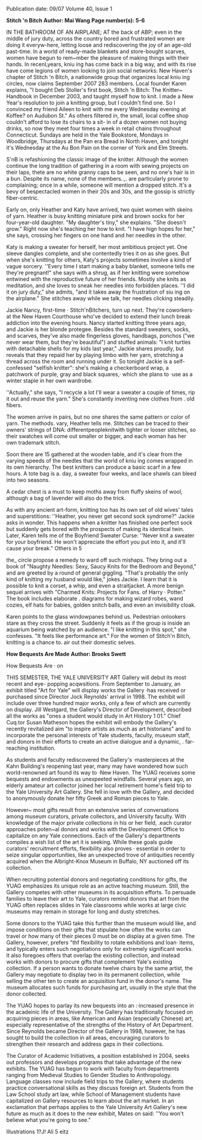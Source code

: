 Publication date: 09/07
Volume 40, Issue 1

**Stitch 'n Bitch**
**Author: Mai Wang**
**Page number(s): 5-6**

IN THE BATHROOM OF AN AIRPLANE; AT 
the back of ABP; even in the middle of 
jury duty, across the country bored and 
frustrated women are doing it everyw-here, 
letting loose and rediscovering the joy 
of an age-old past-time. In a world of 
ready-made blankets and store-bought 
scarves, women have begun to rem~mber 
the pleasure of making things with their 
hands. In recenLyears, kniu ing has come 
back in a big way, and with its rise have 
come legions of women looking to join 
social networks: New Haven's chapter of 
Stitch 'n Bitch, a nationwide group that 
organizes local kniu ing circles, now claims 
September 2007 
283 members. Local founder Karen 
explains, "I bought Deb Stoller's first 
book, Stitch 'n Bitch: The Knitter~ Handbook 
in December 2003, and taught myself how 
to knit. I made a New Year's resolution to 
join a knitting group, but I couldn't find 
one. So I convinced my friend Aileen to 
knit with me every Wednesday evening 
at Koffee? on Audubon St." As others 
filtered in, the small, local coffee shop 
couldn't afford to lose its chairs to a sit-
in of a dozen women not buying drinks, 
so now they meet four times a week in 
retail chains throughout Connecticut. 
Sundays are held in the Yale Bookstore, 
Mondays in Woodbridge, Thursdays at 
the Pan era Bread in North Haven, and 
tonight it's Wednesday at the Au Bon Pain 
on the corner of York and Elm Streets. 

S'nB is refashioning the classic image 
of the knitter. Although the women 
continue the long tradition of gathering 
in a room with sewing projects on 
their laps, thete are no white granny 
caps to be seen, and no one's hair is 
in a bun. Despite its name, none of 
the members..,. are particularly prone to 
complaining; once in a while, someone 
will mention a dropped stitch. It's a bevy 
of bespectacled women in their 20s and 
30s, and the gossip is strictly fiber-centric. 

Early on, only Heather and Katy 
have arrived, two quiet women with 
skeins of yarn. Heather is busy knitting 
miniature pink and brown socks for her 
four-year-old daughter. "My daughter's 
tiny," she explains. "She doesn't grow." 
Right now she's teaching her how 
to knit. "I have hign hopes for her," 
she says, crossing her fingers on one 
hand and her needles in the other. 

Katy is making a sweater for herself, 
her most ambitious project yet. One 
sleeve 
dangles 
complete, 
and 
she 
contentedly tries it on as she goes. But 
when she's knitting for others, Katy's 
projects sometimes involve a kind of 
vague sorcery. ''Every time I start making 
a baby blanket, someone tells me they're 
pregnant!" she says with a shrug, as if her 
knitting were somehow entwined with 
the reproductive future of her friends. 
Mostly she knits as meditation, and she 
loves to sneak her needles into forbidden 
places. ''I did it on jury duty," she admits, 
"and it takes away the frustration of 
siu ing on the airplane." She stitches away 
while we talk, her needles clicking steadily. 

Jackie 
Nancy, 
first-time 
· Stitch'nBitchers, turn up next. They're 
coworkers· at the New Haven Courthouse 
who've decided to extend their lunch 
break addiction into the evening hours. 
Nancy started knitting three years ago, 
and Jackie is her blonde protegee. Besides 
the standard sweaters, socks, and scarves, 
they've also made fingerless gloves, 
handbags, ponchos ("we never wear them, 
but they're beautiful") and stuffed animals: 
"I knit turtles with detachable shells for 
my kids last year," Jackie shares proudly, 
but reveals that they repaid her by playing 
limbo with her yarn, stretching a thread 
across the room and running under it. So 
tonight Jackie is a self-confessed "selfish 
knitter": she's making a checkerboard 
wrap, a patchwork of purple, gray and 
black squares,· which she plans to ·use 
as a winter staple in her own wardrobe. 

''Actually," she says, "I recycle a lot 
I'll 
wear a sweater a couple of times, rip it 
out and reuse the yarn." She's constantly 
inventing new clothes from . old fibers. 

The women arrive in pairs, but no 
one shares the same pattern or color of 
yarn. The methods. vary, Heather tells me. 
Stitches can be traced to their owners' 
strings of DNA: differentpeopleknitwith 
tighter or looser stitches, so their swatches 
will come out smaller or bigger, and each 
woman has her own trademark stitch. 

Soon there are 15 gathered at the 
wooden table, and it's clear from the 
varying speeds of the needles that the 
world of kniu ing comes wrapped in 
its own hierarchy. The best knitters can 
produce a basic scarf in a few hours. A 
tote bag is a. day, a sweater four weeks, and 
lace shawls can bleed into two seasons. 

A cedar chest is a must to keep moths 
away from fluffy skeins of wool, although 
a bag of lavender will also do the trick. 

As with any ancient art-form, knitting 
too has its own set of old wives' tales and 
superstitions: ''Heather, you never get 
second sock syndrome?" Jackie asks in 
wonder. This happens when a knitter has 
finished one perfect sock but suddenly 
gets bored with the prospects of making 
its identical twin. Later, Karen tells me 
of the Boyfriend Sweater Curse: ''Never 
knit a sweater for your boyfriend. He 
won't appreciate the effort you put into 
it, and it'll cause your break." Others in 
5 


the_ circle propose a remedy to ward off 
such mishaps. They bring out a book of 
"Naughty Needles: Sexy, Saucy Knits 
for the Bedroom and Beyond," and are 
greeted by a round of general giggling. 
"That's probably the only kind of knitting 
my husband would like," jokes Jackie. I 
learn that it is possible to knit a corset, 
a whip, and even a straitjacket. A more 
benign sequel arrives with "Charmed 
Knits: Projects for Fans. of Harry 
· Potter." The book includes elaborate . 
diagrams for making wizard robes, wand 
cozies, elf hats for babies, golden snitch 
balls, and even an invisibility cloak. 

Karen points to the glass windowpanes 
behind us. Pedestrian onlookers stare as 
they cross the street. Suddenly it feels 
as if the group is inside an aquarium 
being watched by an audience. "I like 
knitting in this spot," she confesses. 
"It feels like performance art." For the 
women of Stitch'n Bitch, knitting is a 
chance to. air out their domestic selves. 


**How Bequests Are Made**
**Author: Brooks Swett**

How Bequests Are · 
on 

THIS SEMESTER, THE YALE UNIVERSITY ART 
Gallery will debut its most recent and eye-
popping acqwsitions. From September 
to January, an exhibit titled "Art for 
Yale" will display works the Gallery ·has 
received or purchased since Director 
Jock Reynolds' arrival in 1998. 
The 
exhibit will include over three hundred 
major works, only a few of which are 
currently on display. Jill Westgard, the 
Gallery's 
Director of Development, 
described all the works as "ones a student 
would study in Art History 1 01." Chief 
Cuq.tor Susan Matheson hopes the 
exhibit will embody the Gallery's recently 
revitalized aim "to inspire artists as much 
as art historians" and to incorporate 
the personal interests of Yale students, 
faculty, museum staff, and donors in 
their efforts to create an active dialogue 
and a dynamic, . far-reaching institution. 

As students and faculty rediscovered 
the Gallery's ·masterpieces at the Kahn 
Building's reopening last year, many may 
have wondered how such world-renowned 
art found its way to ·New Haven. The 
YUAG receives some bequests and 
endowments as unexpeeted windfalls. 
Several years ago, an elderly amateur 
art collector joined her local retirement 
home's field trip to the Yale University Art 
Gallery. She fell in love with the Gallery, 
and decided to anonymously donate her 
fifty Greek and Roman pieces to Yale. 

However~ most gifts result from an 
extensive series of conversations among 
museum curators, private collectors, 
and University faculty. With knowledge 
of the major private collections in his 
or her field, .each curator approaches 
poten~al donors and works with the 
Development Office to capitalize on any 
Yale connections. Each of the Gallery's 
departtnents compiles a wish list of the 
art it is seeking. While these goals guide 
curators' recruitment efforts, flexibility 
also proves · essential in order to seize 
singular opportunities, like an unexpected 
trove of antiquities recently acquired 
when the Albright-Knox Museum in 
Buffalo, NY auctioned off its collection. 

When recruiting potential donors 
and negotiating conditions for gifts, the 
YUAG emphasizes its unique role as 
an active teaching museum. 
Still, the 
Gallery competes with other museums 
in its acquisition efforts. To persuade 
families to leave their art to Yale, curators 
remind donors that art from the YUAG 
often replaces slides in Yale classrooms 
while works at large civic museums may 
remain in storage for long and dusty 
stretches. 

Some donors to the YUAG 
take this further than the museum would 
like, and impose conditions on their 
gifts that stipulate how often the works 
can travel or how many of their pieces 
0 
must be on display at a given time. The 
Gallery, however, prefers "thf flexibility 
to rotate exhibitions and loan· items, and 
typically enters such negotiations only 
for extremely significant works. It also 
foregoes offers that overlap the existing 
collection, and instead works with donors 
to procure gifts that complement Yale's 
existing collection. If a person wants to 
donate twelve chairs by the same artist, 
the Gallery may negotiate to display two in 
its permanent collection, while selling the 
other ten to create an acquisition fund in 
the donor's name. The museum allocates 
such funds for purchasing art, usually 
in the style that the donor collected. 

The YUAG hopes to parlay its new 
bequests into an :·increased presence in 
the acadeinic life of the University. The 
Gallery has traditionally focused on 
acquiring pieces in areas, like American 
and Asian 
(especially Chinese) 
art, 
especially representative of the strengths 
of the History of Art Department. Since 
Reynolds became Director of the Gallery 
in 1998, however, he has sought to build 
the collection in all areas, encouraging 
curators to strengthen their research 
and address gaps in their collections. 

The Curator of Academic Initiatives, 
a position established in 2004, seeks 
out professors and develops programs 
that take advantage of the new exhibits. 
The YUAG has begun to work with 
faculty from departments ranging from 
Medieval Studies to Gender Studies to 
Anthropology. Language classes now 
include field trips to the Gallery, where 
students practice conversational skills as 
they discuss foreign art. Students from 
the Law School study art law, while School 
of Management students have capitalized 
on Gallery resources to learn about 
the art market. In an exclamation that 
perhaps applies to the Yale University Art 
Gallery's new future as much as it does 
to the new exhibit, Mates on said: ''You 
won't believe what you're going to see." 

Illustrations 1?J! Ali 5 eitz